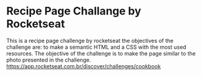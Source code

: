 # Recipe Page Challange by Rocketseat
This is a recipe page challenge by rocketseat
the objectives of the challenge are: to make a semantic HTML and a CSS with the most used resources. The objective of the challenge is to make the page similar to the photo presented in the challenge.
https://app.rocketseat.com.br/discover/challenges/cookbook
